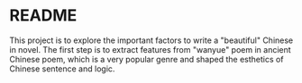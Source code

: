 # README
This project is to explore the important factors to write a "beautiful" Chinese in novel.
The first step is to extract features from "wanyue" poem in ancient Chinese poem, which is a very popular genre and shaped the esthetics of Chinese sentence and logic.
